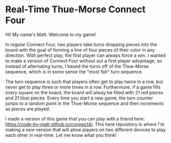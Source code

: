 # Real-Time Thue-Morse Connect Four
Hi! My name's Matt. Welcome to my game!

In regular Connect Four, two players take turns dropping pieces into the board with the goal of forming a line of four pieces of their color in any direction. With perfect play, the first player can always force a win. I wanted to make a version of Connect Four without out a first player advantage, so instead of alternating turns, I based the turns off of the Thue-Morse sequence, which is in some sense the "most fair" turn sequence.

The turn sequence is such that players often get to play twice in a row, but never get to play three or more times in a row. Furthermore, if a game fills every square on the board, the board will alway be filled with 21 red pieces and 21 blue pieces. Every time you start a new game, the turn counter jumps to a random point in the Thue-Morse sequence and then increments as pieces are played.

I made a version of this game that you can play with a friend here: https://code-by-matt.github.io/connect4/. This here repository is where I'm making a new version that will allow players on two different devices to play each other in real-time. Let me know what you think!

